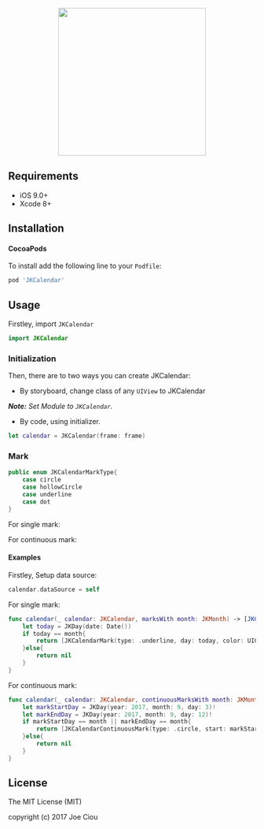 <p align="center"><img src="https://cdn.rawgit.com/ex780306/JKCalendar/afdd9047/Resources/JKCalendar.png" width="300">

## Requirements
- iOS 9.0+
- Xcode 8+

## Installation
#### CocoaPods
To install add the following line to your `Podfile`:
```ruby
pod 'JKCalendar'
```

## Usage

Firstley, import `JKCalendar`
```swift
import JKCalendar
```

### Initialization
Then, there are to two ways you can create JKCalendar:
- By storyboard, change class of any `UIView` to JKCalendar

_**Note:** Set Module to `JKCalendar`._

- By code, using initializer.
```swift
let calendar = JKCalendar(frame: frame)
```

### Mark
```swift
public enum JKCalendarMarkType{
    case circle
    case hollowCircle
    case underline
    case dot
}
```
For single mark:

For continuous mark:


#### Examples
Firstley, Setup data source:
```swift
calendar.dataSource = self
```
For single mark:
```swift
func calendar(_ calendar: JKCalendar, marksWith month: JKMonth) -> [JKCalendarMark]? {
    let today = JKDay(date: Date())
    if today == month{
        return [JKCalendarMark(type: .underline, day: today, color: UIColor.red)]
    }else{
        return nil
    }
}
```
For continuous mark:
```swift
func calendar(_ calendar: JKCalendar, continuousMarksWith month: JKMonth) -> [JKCalendarContinuousMark]?{
    let markStartDay = JKDay(year: 2017, month: 9, day: 3)!
    let markEndDay = JKDay(year: 2017, month: 9, day: 12)!
    if markStartDay == month || markEndDay == month{
        return [JKCalendarContinuousMark(type: .circle, start: markStartDay, end: markEndDay, color: UIColor.red)]
    }else{
        return nil
    }
}
```

## License
The MIT License (MIT)

copyright (c) 2017 Joe Ciou


